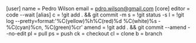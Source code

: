 [user]
	name = Pedro Wilson
	email = pdro.wilson@gmail.com
[core]
	editor = code --wait
[alias]
	c = !git add . && git commit -m 
	s = !git status -s
	l = !git log --pretty=format:'%C(yellow)%h%C(red)%d %C(white)%s - %C(cyan)%cn, %C(green)%cr'
	amend = !git add . && git commit --amend --no-edit
	pl = pull
	ps = push
	ck = checkout
	cl = clone
	b = branch
